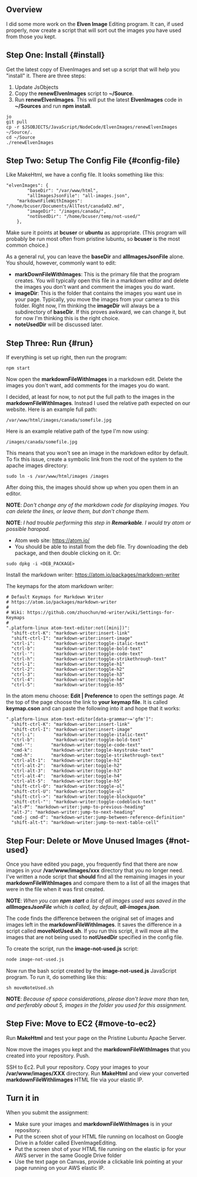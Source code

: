 ## Overview

I did some more work on the **Elven Image** Editing program. It can, if used properly, now create a script that will sort out the images you have used from those you kept.

## Step One: Install {#install}

Get the latest copy of ElvenImages and set up a script that will help you "install" it. There are three steps:

1. Update JsObjects
2. Copy the **renewElvenImages** script to **~/Source**.
3. Run **renewElvenImages**. This will put the latest **ElvenImages** code in **~/Sources** and run **npm install**.

```
jo
git pull
cp -r $JSOBJECTS/JavaScript/NodeCode/ElvenImages/renewElvenImages ~/Source/.
cd ~/Source
./renewElvenImages
```

## Step Two: Setup The Config File {#config-file}

Like MakeHtml, we have a config file. It looks something like this:

```
"elvenImages": {
		"baseDir": "/var/www/html",		
		"allImagesJsonFile": "all-images.json",
    "markdownFileWithImages": "/home/bcuser/Documents/AllTest/canada02.md",
		"imageDir": "/images/canada/",
		"notUsedDir": "/home/bcuser/temp/not-used/"
	},
```

Make sure it points at **bcuser** or **ubuntu** as appropriate. (This program will probably be run most often from pristine lubuntu, so **bcuser** is the most common choice.)

As a general rul, you can leave the **baseDir** and **allImagesJsonFile** alone. You should, however, commonly want to edit:

- **markDownFileWithImages**: This is the primary file that the program creates. You will typically open this file in a markdown editor and delete the images you don't want and comment the images you do want.
- **imageDir**: This is the folder that contains the images you want use in your page. Typically, you move the images from your camera to this folder. Right now, I'm thinking the **imageDir** will always be a subdirectory of **baseDir**. If this proves awkward, we can change it, but for now I'm thinking this is the right choice.
- **noteUsedDir** will be discussed later.

## Step Three: Run {#run}

If everything is set up right, then run the program:

```
npm start
```

Now open the **markdownFileWithImages** in a markdown edit. Delete the images you don't want, add comments for the images you do want.

I decided, at least for now, to not put the full path to the images in the **markdownFileWithImages**. Instead I used the relative path expected on our website. Here is an example full path:

```
/var/www/html/images/canada/somefile.jpg
```

Here is an example relative path of the type I'm now using:

```
/images/canada/somefile.jpg
```

This means that you won't see an image in the markdown editor by default. To fix this issue, create a symbolic link from the root of the system to the apache images directory:

```
sudo ln -s /var/www/html/images /images
```

After doing this, the images should show up when you open them in an editor.

**NOTE**: *Don't change any of the markdown code for displaying images. You can delete the lines, or leave them, but don't change them.*

**NOTE**: _I had trouble performing this step in **Remarkable**. I would try atom or possible haropad._

- Atom web site: <https://atom.io/>
- You should be able to install from the deb file. Try downloading the deb package, and then double clicking on it. Or:

```
sudo dpkg -i <DEB_PACKAGE>
```

Install the markdown writer: <https://atom.io/packages/markdown-writer>

The keymaps for the atom markdown writer:

```
# Default Keymaps for Markdown Writer
# https://atom.io/packages/markdown-writer
#
# Wiki: https://github.com/zhuochun/md-writer/wiki/Settings-for-Keymaps
#
".platform-linux atom-text-editor:not([mini])":
  "shift-ctrl-K": "markdown-writer:insert-link"
  "shift-ctrl-I": "markdown-writer:insert-image"
  "ctrl-i":       "markdown-writer:toggle-italic-text"
  "ctrl-b":       "markdown-writer:toggle-bold-text"
  "ctrl-'":       "markdown-writer:toggle-code-text"
  "ctrl-h":       "markdown-writer:toggle-strikethrough-text"
  "ctrl-1":       "markdown-writer:toggle-h1"
  "ctrl-2":       "markdown-writer:toggle-h2"
  "ctrl-3":       "markdown-writer:toggle-h3"
  "ctrl-4":       "markdown-writer:toggle-h4"
  "ctrl-5":       "markdown-writer:toggle-h5"
```

In the atom menu choose: **Edit | Preference** to open the settings page. At the top of the page choose the link to **your keymap file**. It is called **keymap.cson** and can paste the following into it and hope that it works:

```
".platform-linux atom-text-editor[data-grammar~='gfm']":
  "shift-ctrl-K": "markdown-writer:insert-link"
  "shift-ctrl-I": "markdown-writer:insert-image"
  "ctrl-i":       "markdown-writer:toggle-italic-text"
  "ctrl-b":       "markdown-writer:toggle-bold-text"
  "cmd-'":       "markdown-writer:toggle-code-text"
  "cmd-k":       "markdown-writer:toggle-keystroke-text"
  "cmd-h":       "markdown-writer:toggle-strikethrough-text"
  "ctrl-alt-1":  "markdown-writer:toggle-h1"
  "ctrl-alt-2":  "markdown-writer:toggle-h2"
  "ctrl-alt-3":  "markdown-writer:toggle-h3"
  "ctrl-alt-4":  "markdown-writer:toggle-h4"
  "ctrl-alt-5":  "markdown-writer:toggle-h5"
  "shift-ctrl-O": "markdown-writer:toggle-ol"
  "shift-ctrl-U": "markdown-writer:toggle-ul"
  "shift-ctrl->": "markdown-writer:toggle-blockquote"
  'shift-ctrl-"': "markdown-writer:toggle-codeblock-text"
  "alt-P": "markdown-writer:jump-to-previous-heading"
  "alt-J": "markdown-writer:jump-to-next-heading"
  "cmd-j cmd-d": "markdown-writer:jump-between-reference-definition"
  "shift-alt-t": "markdown-writer:jump-to-next-table-cell"
```

## Step Four: Delete or Move Unused Images {#not-used}

Once you have edited you page, you frequently find that there are now images in your **/var/www/images/xxx** directory that you no longer need. I've written a node script that **should** find all the remaining images in your **markdownFileWithImages** and compare them to a list of all the images that were in the file when it was first created.

**NOTE**: _When you can **npm start** a list of all images used was saved in the **allImagesJsonFile** which is called, by default, **all-images.json**._

The code finds the difference between the original set of images and images left in the **markdownFileWithImages**. It saves the difference in a script called **moveNotUsed.sh**. If you run this script, it will move all the images that are not being used to **notUsedDir** specified in the config file.

To create the script, run the **image-not-used.js** script:

```bash
node image-not-used.js
```

Now run the bash script created by the **image-not-used.js** JavaScript program.  To run it, do something like this:

```
sh moveNoteUsed.sh
```

**NOTE**: _Because of space considerations, please don't leave more than ten, and perferably about 5, images in the folder you used for this assignment._

## Step Five: Move to EC2 {#move-to-ec2}

Run **MakeHtml** and test your page on the Pristine Lubuntu Apache Server.

Now move the images you kept and the **markdownFileWithImages** that you created into your repository. Push.

SSH to Ec2. Pull your repository. Copy your images to your **/var/www/images/XXX** directory. Run **MakeHtml** and view your converted **markdownFileWithIimages** HTML file via your elastic IP.

## Turn it in

When you submit the assignment:

- Make sure your images and **markdownFileWithImages** is in your repository.
- Put the screen shot of your HTML file running on localhost on Google Drive in a folder called ElvenImageEditing.
- Put the screen shot of your HTML file running on the elastic ip for your AWS server in the same Google Drive folder
- Use the text page on Canvas, provide a clickable link pointing at your page running on your AWS elastic IP.
